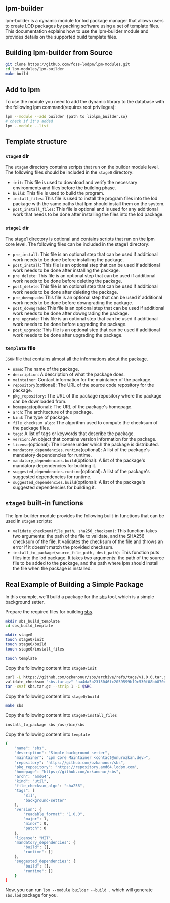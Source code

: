 ## lpm-builder

lpm-builder is a dynamic module for lod package manager that allows users to create LOD packages by packing software using a set of template files. This documentation explains how to use the lpm-builder module and provides details on the supported build template files.


## Building lpm-builder from Source

```sh
git clone https://github.com/foss-lodpm/lpm-modules.git
cd lpm-modules/lpm-builder
make build
```

## Add to lpm

To use the module you need to add the dynamic library to the database with the following lpm command(requires root privileges):

```sh
lpm --module --add builder {path to liblpm_builder.so}
# check if it's added
lpm --module --list
```


## Template structure


### `stage0` dir

The `stage0` directory contains scripts that run on the builder module level. The following files should be included in the `stage0` directory:

- `init`: This file is used to download and verify the necessary environments and files before the building phase.
- `build`: This file is used to build the program.
- `install_files`: This file is used to install the program files into the lod package with the same paths that lpm should install them on the system.
- `post_install_files`: This file is optional and is used for any additional work that needs to be done after installing the files into the lod package.


### `stage1` dir

The stage1 directory is optional and contains scripts that run on the lpm core level. The following files can be included in the stage1 directory:

- `pre_install`: This file is an optional step that can be used if additional work needs to be done before installing the package.
- `post_install`: This file is an optional step that can be used if additional work needs to be done after installing the package.
- `pre_delete`: This file is an optional step that can be used if additional work needs to be done before deleting the package.
- `post_delete`: This file is an optional step that can be used if additional work needs to be done after deleting the package.
- `pre_downgrade`: This file is an optional step that can be used if additional work needs to be done before downgrading the package.
- `post_downgrade`: This file is an optional step that can be used if additional work needs to be done after downgrading the package.
- `pre_upgrade`: This file is an optional step that can be used if additional work needs to be done before upgrading the package.
- `post_upgrade`: This file is an optional step that can be used if additional work needs to be done after upgrading the package.


### `template` file

`JSON` file that contains almost all the informations about the package.

- `name`: The name of the package.
- `description`: A description of what the package does.
- `maintainer`: Contact information for the maintainer of the package.
- `repository`(optional): The URL of the source code repository for the package.
- `pkg_repository`: The URL of the package repository where the package can be downloaded from.
- `homepage`(optional): The URL of the package's homepage.
- `arch`: The architecture of the package.
- `kind`: The type of package.
- `file_checksum_algo`: The algorithm used to compute the checksum of the package files.
- `tags`: A list of tags or keywords that describe the package.
- `version`: An object that contains version information for the package.
- `license`(optional): The license under which the package is distributed.
- `mandatory_dependencies.runtime`(optional): A list of the package's mandatory dependencies for runtime.
- `mandatory_dependencies.build`(optional): A list of the package's mandatory dependencies for building it.
- `suggested_dependencies.runtime`(optional): A list of the package's suggested dependencies for runtime.
- `suggested_dependencies.build`(optional): A list of the package's suggested dependencies for building it.


## `stage0` built-in functions

The lpm-builder module provides the following built-in functions that can be used in `stage0` scripts:

- `validate_checksum(file_path, sha256_checksum)`: This function takes two arguments: the path of the file to validate, and the SHA256 checksum of the file. It validates the checksum of the file and throws an error if it doesn't match the provided checksum.
- `install_to_package(source_file_path, dest_path)`: This function puts files into the lod package. It takes two arguments: the path of the source file to be added to the package, and the path where lpm should install the file when the package is installed.


## Real Example of Building a Simple Package

In this example, we'll build a package for the [sbs](https://github.com/ozkanonur/sbs) tool, which is a simple background setter.

Prepare the required files for building [sbs](https://github.com/ozkanonur/sbs).

```sh
mkdir sbs_build_template
cd sbs_build_template

mkdir stage0
touch stage0/init
touch stage0/build
touch stage0/install_files

touch template
```

Copy the following content into `stage0/init`

```sh
curl -L https://github.com/ozkanonur/sbs/archive/refs/tags/v1.0.0.tar.gz > sbs.tar.gz
validate_checksum "sbs.tar.gz" "aa4da5b2315046fc2059599b19c530f08bb870e63ed17111a55991b1ae911367"
tar -xvzf sbs.tar.gz --strip 1 -C $SRC
```

Copy the following content into `stage0/build`

```sh
make sbs
```

Copy the following content into `stage0/install_files`

```sh
install_to_package sbs /usr/bin/sbs
```

Copy the following content into `template`

```sh
{
    "name": "sbs",
    "description": "Simple background setter",
    "maintainer": "Lpm Core Maintainer <contact@onurozkan.dev>",
    "repository": "https://github.com/ozkanonur/sbs",
    "pkg_repository": "https://repository.amd64.lodpm.com",
    "homepage": "https://github.com/ozkanonur/sbs",
    "arch": "amd64",
    "kind": "util",
    "file_checksum_algo": "sha256",
    "tags": [
        "x11",
        "background-setter"
    ],
    "version": {
        "readable_format": "1.0.0",
        "major": 1,
        "minor": 0,
        "patch": 0
    },
    "license": "MIT",
    "mandatory_dependencies": {
        "build": [],
        "runtime": []
    },
    "suggested_dependencies": {
        "build": [],
        "runtime": []
    }
}
```

Now, you can run `lpm --module builder --build .` which will generate `sbs.lod` package for you.
